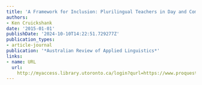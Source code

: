 ```yaml
---
title: 'A Framework for Inclusion: Plurilingual Teachers in Day and Community Schools'
authors:
- Ken Cruickshank
date: '2015-01-01'
publishDate: '2024-10-10T14:22:51.729277Z'
publication_types:
- article-journal
publication: '*Australian Review of Applied Linguistics*'
links:
- name: URL
  url: 
    http://myaccess.library.utoronto.ca/login?qurl=https://www.proquest.com/docview/1871592002?accountid=14771&bdid=38382&_bd=cwyaRTN9QWqg1BkMtAy%2BBz%2BIACM%3D
---
```

